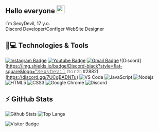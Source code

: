 ## Hello everyone <img src="https://media.giphy.com/media/hvRJCLFzcasrR4ia7z/giphy.gif" width="25px"></a>

I´m SexyDevil, 17 y.o.
</br>
Discord Developer/Configer
WebSite Designer

## 🚀💻 Technologies & Tools
  [![Instagram Badge](https://img.shields.io/badge/-kanna6501-purple?style=flat-square&logo=instagram&logoColor=white&link=https://instagram.com/X_.jvd/)](https://instagram.com/X_.jvd)
  [![Youtube Badge](https://img.shields.io/badge/-koolkanna-darkred?style=flat-square&logo=youtube&logoColor=white&link=https://www.youtube.com/c/3exyDevil)](https://www.youtube.com/c/SexyDevil)
  [![Gmail Badge](https://img.shields.io/badge/-kanna6501@gmail.com-c14438?style=flat-square&logo=Gmail&logoColor=white&link=mailto:javadfrt@gmail.com)](javadfrt@gmail.com)
  ![Discord](https://img.shields.io/badge/Discord-black?style=flat-square&logo=″𝚂𝚎𝚡𝚢𝙳𝚎𝚟𝚒𝚕 𝙶𝚘𝚛𝙶𝚒#2882)
  (https://discord.gg/7UCgBADNTu)
  ![VS Code](https://img.shields.io/badge/-VS%20Code-007ACC?style=flat-square&logo=visual-studio-code)
  ![JavaScript](https://img.shields.io/badge/-JavaScript-black?style=flat-square&logo=javascript)
  ![Nodejs](https://img.shields.io/badge/-Nodejs-black?style=flat-square&logo=Node.js)
  ![HTML5](https://img.shields.io/badge/-HTML5-E34F26?style=flat-square&logo=html5&logoColor=white)
  ![CSS3](https://img.shields.io/badge/-CSS3-1572B6?style=flat-square&logo=css3)
  ![Google Chrome](https://img.shields.io/badge/Chrome-black?style=flat-square&logo=google-chrome)
  ![Discord](https://img.shields.io/badge/Discord-black?style=flat-square&logo=discord)


## ⚡ GitHub Stats

![Github Stats](https://github-readme-stats.vercel.app/api?username=3exyDevil&count_private=true&show_icons=true&include_all_commits=true)
![Top Langs](https://github-readme-stats.vercel.app/api/top-langs/?username=3exyDevil&hide=TeX&layout=compact)


![Visitor Badge](https://visitor-badge.laobi.icu/badge?page_id=rafi0101.rafi0101)

